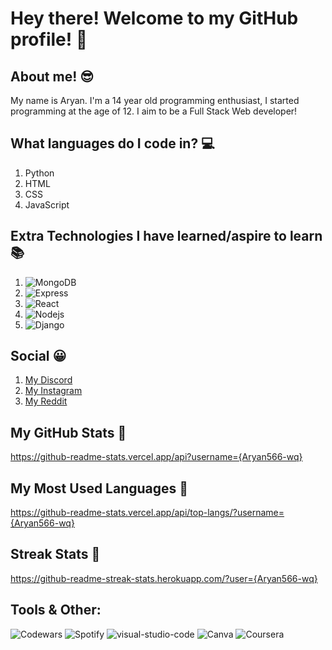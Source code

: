 # Hey there! Welcome to my GitHub profile! 👋

## About me! 😎
My name is Aryan. I'm a 14 year old programming enthusiast, I started programming at the age of 12. I aim to be a Full Stack Web developer!

## What languages do I code in? 💻
1. Python
2. HTML 
3. CSS 
4. JavaScript

## Extra Technologies I have learned/aspire to learn 📚
1. ![MongoDB](https://img.shields.io/badge/MongoDB-4EA94B?style=for-the-badge&logo=mongodb&logoColor=white)
2. ![Express](https://img.shields.io/badge/Express.js-000000?style=for-the-badge&logo=express&logoColor=white)
3. ![React](https://img.shields.io/badge/React-20232A?style=for-the-badge&logo=react&logoColor=61DAFB)
4. ![Nodejs](https://img.shields.io/badge/Node.js-339933?style=for-the-badge&logo=nodedotjs&logoColor=white)
5. ![Django](https://img.shields.io/badge/Django-092E20?style=for-the-badge&logo=django&logoColor=green)

## Social 😀
1. [My Discord](https://discordapp.com/users/724573679710765166)
2. [My Instagram](https://instagram.com/users/aryan.d.10)
3. [My Reddit](https://reddit.com/users/luffyyy2007)

## My GitHub Stats 💯
https://github-readme-stats.vercel.app/api?username={Aryan566-wq}

## My Most Used Languages 💯
https://github-readme-stats.vercel.app/api/top-langs/?username={Aryan566-wq}

## Streak Stats 💯
https://github-readme-streak-stats.herokuapp.com/?user={Aryan566-wq}

## Tools & Other:
![Codewars](https://img.shields.io/badge/Codewars-B1361E?style=for-the-badge&logo=Codewars&logoColor=white)
![Spotify](https://img.shields.io/badge/Spotify-1ED760?&style=for-the-badge&logo=spotify&logoColor=white)
![visual-studio-code](https://img.shields.io/badge/Visual_Studio_Code-0078D4?style=for-the-badge&logo=visual%20studio%20code&logoColor=white)
![Canva](https://img.shields.io/badge/Canva-%2300C4CC.svg?&style=for-the-badge&logo=Canva&logoColor=white)
![Coursera](https://img.shields.io/badge/Coursera-0056D2?style=for-the-badge&logo=Coursera&logoColor=white)

